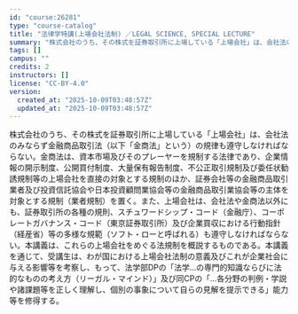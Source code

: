 ```yaml
---
id: "course:26281"
type: "course-catalog"
title: "法律学特講(上場会社法制) ／LEGAL SCIENCE, SPECIAL LECTURE"
summary: "株式会社のうち、その株式を証券取引所に上場している「上場会社」は、会社法のみならず金融商品取引法（以下「金商法」という）の規律も遵守しなければならない。金商法は、資本市場及びそのプレーヤーを規制する法律であり、企業情報の開示制度、公開買付制…"
tags: []
campus: ""
credits: 2
instructors: []
license: "CC-BY-4.0"
version:
  created_at: "2025-10-09T03:48:57Z"
  updated_at: "2025-10-09T03:48:57Z"
---
```

株式会社のうち、その株式を証券取引所に上場している「上場会社」は、会社法のみならず金融商品取引法（以下「金商法」という）の規律も遵守しなければならない。金商法は、資本市場及びそのプレーヤーを規制する法律であり、企業情報の開示制度、公開買付制度、大量保有報告制度、不公正取引規制及び委任状勧誘規制等の上場会社を直接の対象とする規制のほか、証券会社等の金融商品取引業者及び投資信託協会や日本投資顧問業協会等の金融商品取引業協会等の主体を対象とする規制（業者規制）を置く。また、上場会社は、会社法や金商法以外にも、証券取引所の各種の規則、スチュワードシップ・コード（金融庁）、コーポレートガバナンス・コード（東京証券取引所）及び企業買収における行動指針（経産省）等の多様な規範（ソフト・ローと呼ばれる）も遵守しなければならない。本講義は、これらの上場会社をめぐる法規制を概説するものである。本講義を通じて、受講生は、わが国における上場会社法制の意義及びこれが企業社会に与える影響等を考察し、もって、法学部DPの「法学…の専門的知識ならびに法的なものの考え方（リーガル・マインド）」及び同CPの「…各分野の判例・学説や諸課題等を正しく理解し、個別の事象について自らの見解を提示できる」能力等を修得する。
